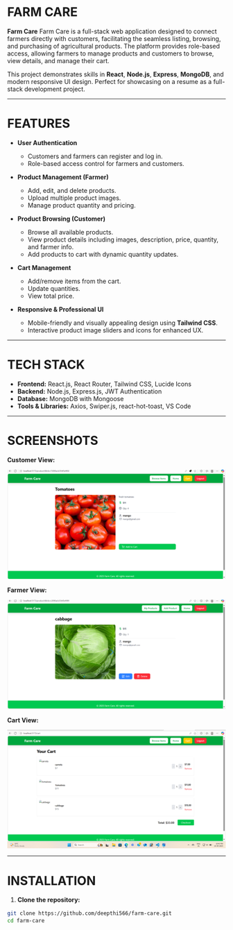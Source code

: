 # FARM CARE

**Farm Care** Farm Care is a full-stack web application designed to connect farmers directly with customers, facilitating the seamless listing, browsing, and purchasing of agricultural products. The platform provides role-based access, allowing farmers to manage products and customers to browse, view details, and manage their cart.

This project demonstrates skills in **React**, **Node.js**, **Express**, **MongoDB**, and modern responsive UI design. Perfect for showcasing on a resume as a full-stack development project.

---

#  FEATURES

- **User Authentication**  
  - Customers and farmers can register and log in.  
  - Role-based access control for farmers and customers.  

- **Product Management (Farmer)**  
  - Add, edit, and delete products.  
  - Upload multiple product images.  
  - Manage product quantity and pricing.  

- **Product Browsing (Customer)**  
  - Browse all available products.  
  - View product details including images, description, price, quantity, and farmer info.  
  - Add products to cart with dynamic quantity updates.  

- **Cart Management**  
  - Add/remove items from the cart.  
  - Update quantities.  
  - View total price.  

- **Responsive & Professional UI**  
  - Mobile-friendly and visually appealing design using **Tailwind CSS**.  
  - Interactive product image sliders and icons for enhanced UX.  

---

#  TECH STACK

- **Frontend:** React.js, React Router, Tailwind CSS, Lucide Icons  
- **Backend:** Node.js, Express.js, JWT Authentication  
- **Database:** MongoDB with Mongoose  
- **Tools & Libraries:** Axios, Swiper.js, react-hot-toast, VS Code  

---

# SCREENSHOTS

**Customer View:**  

![Customer POV](./screenshots/customer_pov.png)  

**Farmer View:**  

![Farmer POV](./screenshots/farmer_pov.png)  


**Cart View:**  

![Cart](./screenshots/cart.png)  

---

# INSTALLATION

1. **Clone the repository:**  
```bash
git clone https://github.com/deepthi566/farm-care.git
cd farm-care



